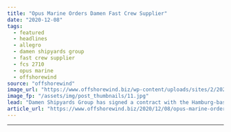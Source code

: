 ```yaml
---
title: "Opus Marine Orders Damen Fast Crew Supplier"
date: "2020-12-08"
tags: 
  - featured
  - headlines
  - allegro
  - damen shipyards group
  - fast crew supplier
  - fcs 2710
  - opus marine
  - offshorewind
source: "offshorewind"
image_url: "https://www.offshorewind.biz/wp-content/uploads/sites/2/2020/12/Opus-Marine-Orders-Damen-Fast-Crew-Supplier.jpg"
image_fp: "/assets/img/post_thumbnails/11.jpg"
lead: "Damen Shipyards Group has signed a contract with the Hamburg-based Opus Marine for the"
article_url: "https://www.offshorewind.biz/2020/12/08/opus-marine-orders-damen-fast-crew-supplier/"
---
```


---
